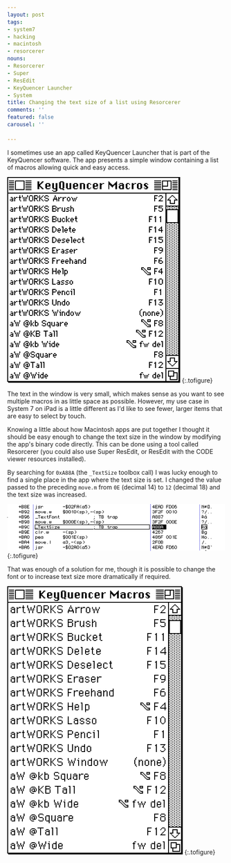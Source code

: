 ```yaml
---
layout: post
tags:
- system7
- hacking
- macintosh
- resorcerer
nouns:
- Resorcerer
- Super
- ResEdit
- KeyQuencer Launcher
- System
title: Changing the text size of a list using Resorcerer
comments: ''
featured: false
carousel: ''

---
```

I sometimes use an app called KeyQuencer Launcher that is part of the KeyQuencer software. The app presents a simple window containing a list of macros allowing quick and easy access.

![PNG](/images/posts/changing-textsize-1.png#pixel "KeyQuencer Launcher window")
{:.tofigure}

The text in the window is very small, which makes sense as you want to see multiple macros in as little space as possible. However, my use case in System 7 on iPad is a little different as I'd like to see fewer, larger items that are easy to select by touch.

Knowing a little about how Macintosh apps are put together I thought it should be easy enough to change the text size in the window by modifying the app's binary code directly. This can be done using a tool called Resorcerer (you could also use Super ResEdit, or ResEdit with the CODE viewer resources installed).

By searching for `0xA88A` (the `_TextSize` toolbox call) I was lucky enough to find a single place in the app where the text size is set. I changed the value passed to the preceding `move.m` from `0E` (decimal 14) to `12` (decimal 18) and the text size was increased.

![PNG](/images/posts/changing-textsize-2.png#pixel "Toolbox Trap 0xA88A")
{:.tofigure}

That was enough of a solution for me, though it is possible to change the font or to increase text size more dramatically if required.

![PNG](/images/posts/changing-textsize-3.png#pixel "KeyQuencer Launcher window with increased text size")
{:.tofigure}
